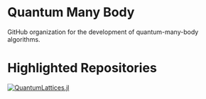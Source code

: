 # Quantum Many Body

GitHub organization for the development of quantum-many-body algorithms.

# Highlighted Repositories

<a href="https://github.com/Quantum-Many-Body/QuantumLattices.jl">
 <picture>
    <source media="(prefers-color-scheme: dark)" srcset="https://github-readme-stats.vercel.app/api/pin/?username=Quantum-Many-Body&repo=QuantumLattices.jl&show_owner=true&theme=dark">
    <img align="center" alt="QuantumLattices.jl" src="https://github-readme-stats.vercel.app/api/pin/?username=Quantum-Many-Body&repo=QuantumLattices.jl&show_owner=true">
  </picture>
</a>



